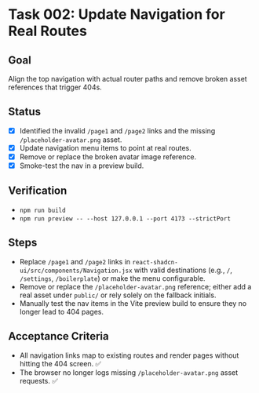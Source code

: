 # Task 002: Update Navigation for Real Routes

## Goal
Align the top navigation with actual router paths and remove broken asset references that trigger 404s.

## Status
- [x] Identified the invalid `/page1` and `/page2` links and the missing `/placeholder-avatar.png` asset.
- [x] Update navigation menu items to point at real routes.
- [x] Remove or replace the broken avatar image reference.
- [x] Smoke-test the nav in a preview build.

## Verification
- `npm run build`
- `npm run preview -- --host 127.0.0.1 --port 4173 --strictPort`

## Steps
- Replace `/page1` and `/page2` links in `react-shadcn-ui/src/components/Navigation.jsx` with valid destinations (e.g., `/`, `/settings`, `/boilerplate`) or make the menu configurable.
- Remove or replace the `/placeholder-avatar.png` reference; either add a real asset under `public/` or rely solely on the fallback initials.
- Manually test the nav items in the Vite preview build to ensure they no longer lead to 404 pages.

## Acceptance Criteria
- All navigation links map to existing routes and render pages without hitting the 404 screen. ✅
- The browser no longer logs missing `/placeholder-avatar.png` asset requests. ✅
